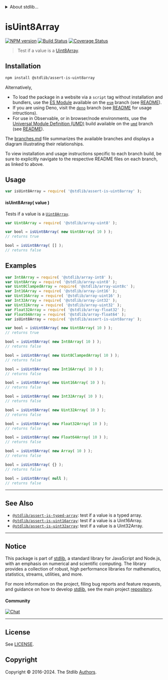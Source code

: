 <!--

@license Apache-2.0

Copyright (c) 2018 The Stdlib Authors.

Licensed under the Apache License, Version 2.0 (the "License");
you may not use this file except in compliance with the License.
You may obtain a copy of the License at

   http://www.apache.org/licenses/LICENSE-2.0

Unless required by applicable law or agreed to in writing, software
distributed under the License is distributed on an "AS IS" BASIS,
WITHOUT WARRANTIES OR CONDITIONS OF ANY KIND, either express or implied.
See the License for the specific language governing permissions and
limitations under the License.

-->


<details>
  <summary>
    About stdlib...
  </summary>
  <p>We believe in a future in which the web is a preferred environment for numerical computation. To help realize this future, we've built stdlib. stdlib is a standard library, with an emphasis on numerical and scientific computation, written in JavaScript (and C) for execution in browsers and in Node.js.</p>
  <p>The library is fully decomposable, being architected in such a way that you can swap out and mix and match APIs and functionality to cater to your exact preferences and use cases.</p>
  <p>When you use stdlib, you can be absolutely certain that you are using the most thorough, rigorous, well-written, studied, documented, tested, measured, and high-quality code out there.</p>
  <p>To join us in bringing numerical computing to the web, get started by checking us out on <a href="https://github.com/stdlib-js/stdlib">GitHub</a>, and please consider <a href="https://opencollective.com/stdlib">financially supporting stdlib</a>. We greatly appreciate your continued support!</p>
</details>

# isUint8Array

[![NPM version][npm-image]][npm-url] [![Build Status][test-image]][test-url] [![Coverage Status][coverage-image]][coverage-url] <!-- [![dependencies][dependencies-image]][dependencies-url] -->

> Test if a value is a [Uint8Array][mdn-uint8array].

<section class="installation">

## Installation

```bash
npm install @stdlib/assert-is-uint8array
```

Alternatively,

-   To load the package in a website via a `script` tag without installation and bundlers, use the [ES Module][es-module] available on the [`esm`][esm-url] branch (see [README][esm-readme]).
-   If you are using Deno, visit the [`deno`][deno-url] branch (see [README][deno-readme] for usage intructions).
-   For use in Observable, or in browser/node environments, use the [Universal Module Definition (UMD)][umd] build available on the [`umd`][umd-url] branch (see [README][umd-readme]).

The [branches.md][branches-url] file summarizes the available branches and displays a diagram illustrating their relationships.

To view installation and usage instructions specific to each branch build, be sure to explicitly navigate to the respective README files on each branch, as linked to above.

</section>

<section class="usage">

## Usage

```javascript
var isUint8Array = require( '@stdlib/assert-is-uint8array' );
```

#### isUint8Array( value )

Tests if a value is a [`Uint8Array`][mdn-uint8array].

```javascript
var Uint8Array = require( '@stdlib/array-uint8' );

var bool = isUint8Array( new Uint8Array( 10 ) );
// returns true

bool = isUint8Array( [] );
// returns false
```

</section>

<!-- /.usage -->

<section class="examples">

## Examples

<!-- eslint no-undef: "error" -->

```javascript
var Int8Array = require( '@stdlib/array-int8' );
var Uint8Array = require( '@stdlib/array-uint8' );
var Uint8ClampedArray = require( '@stdlib/array-uint8c' );
var Int16Array = require( '@stdlib/array-int16' );
var Uint16Array = require( '@stdlib/array-uint16' );
var Int32Array = require( '@stdlib/array-int32' );
var Uint32Array = require( '@stdlib/array-uint32' );
var Float32Array = require( '@stdlib/array-float32' );
var Float64Array = require( '@stdlib/array-float64' );
var isUint8Array = require( '@stdlib/assert-is-uint8array' );

var bool = isUint8Array( new Uint8Array( 10 ) );
// returns true

bool = isUint8Array( new Int8Array( 10 ) );
// returns false

bool = isUint8Array( new Uint8ClampedArray( 10 ) );
// returns false

bool = isUint8Array( new Int16Array( 10 ) );
// returns false

bool = isUint8Array( new Uint16Array( 10 ) );
// returns false

bool = isUint8Array( new Int32Array( 10 ) );
// returns false

bool = isUint8Array( new Uint32Array( 10 ) );
// returns false

bool = isUint8Array( new Float32Array( 10 ) );
// returns false

bool = isUint8Array( new Float64Array( 10 ) );
// returns false

bool = isUint8Array( new Array( 10 ) );
// returns false

bool = isUint8Array( {} );
// returns false

bool = isUint8Array( null );
// returns false
```

</section>

<!-- /.examples -->

<!-- Section for related `stdlib` packages. Do not manually edit this section, as it is automatically populated. -->

<section class="related">

* * *

## See Also

-   <span class="package-name">[`@stdlib/assert-is-typed-array`][@stdlib/assert/is-typed-array]</span><span class="delimiter">: </span><span class="description">test if a value is a typed array.</span>
-   <span class="package-name">[`@stdlib/assert-is-uint16array`][@stdlib/assert/is-uint16array]</span><span class="delimiter">: </span><span class="description">test if a value is a Uint16Array.</span>
-   <span class="package-name">[`@stdlib/assert-is-uint32array`][@stdlib/assert/is-uint32array]</span><span class="delimiter">: </span><span class="description">test if a value is a Uint32Array.</span>

</section>

<!-- /.related -->

<!-- Section for all links. Make sure to keep an empty line after the `section` element and another before the `/section` close. -->


<section class="main-repo" >

* * *

## Notice

This package is part of [stdlib][stdlib], a standard library for JavaScript and Node.js, with an emphasis on numerical and scientific computing. The library provides a collection of robust, high performance libraries for mathematics, statistics, streams, utilities, and more.

For more information on the project, filing bug reports and feature requests, and guidance on how to develop [stdlib][stdlib], see the main project [repository][stdlib].

#### Community

[![Chat][chat-image]][chat-url]

---

## License

See [LICENSE][stdlib-license].


## Copyright

Copyright &copy; 2016-2024. The Stdlib [Authors][stdlib-authors].

</section>

<!-- /.stdlib -->

<!-- Section for all links. Make sure to keep an empty line after the `section` element and another before the `/section` close. -->

<section class="links">

[npm-image]: http://img.shields.io/npm/v/@stdlib/assert-is-uint8array.svg
[npm-url]: https://npmjs.org/package/@stdlib/assert-is-uint8array

[test-image]: https://github.com/stdlib-js/assert-is-uint8array/actions/workflows/test.yml/badge.svg?branch=v0.2.1
[test-url]: https://github.com/stdlib-js/assert-is-uint8array/actions/workflows/test.yml?query=branch:v0.2.1

[coverage-image]: https://img.shields.io/codecov/c/github/stdlib-js/assert-is-uint8array/main.svg
[coverage-url]: https://codecov.io/github/stdlib-js/assert-is-uint8array?branch=main

<!--

[dependencies-image]: https://img.shields.io/david/stdlib-js/assert-is-uint8array.svg
[dependencies-url]: https://david-dm.org/stdlib-js/assert-is-uint8array/main

-->

[chat-image]: https://img.shields.io/gitter/room/stdlib-js/stdlib.svg
[chat-url]: https://app.gitter.im/#/room/#stdlib-js_stdlib:gitter.im

[stdlib]: https://github.com/stdlib-js/stdlib

[stdlib-authors]: https://github.com/stdlib-js/stdlib/graphs/contributors

[umd]: https://github.com/umdjs/umd
[es-module]: https://developer.mozilla.org/en-US/docs/Web/JavaScript/Guide/Modules

[deno-url]: https://github.com/stdlib-js/assert-is-uint8array/tree/deno
[deno-readme]: https://github.com/stdlib-js/assert-is-uint8array/blob/deno/README.md
[umd-url]: https://github.com/stdlib-js/assert-is-uint8array/tree/umd
[umd-readme]: https://github.com/stdlib-js/assert-is-uint8array/blob/umd/README.md
[esm-url]: https://github.com/stdlib-js/assert-is-uint8array/tree/esm
[esm-readme]: https://github.com/stdlib-js/assert-is-uint8array/blob/esm/README.md
[branches-url]: https://github.com/stdlib-js/assert-is-uint8array/blob/main/branches.md

[stdlib-license]: https://raw.githubusercontent.com/stdlib-js/assert-is-uint8array/main/LICENSE

[mdn-uint8array]: https://developer.mozilla.org/en-US/docs/Web/JavaScript/Reference/Global_Objects/Uint8Array

<!-- <related-links> -->

[@stdlib/assert/is-typed-array]: https://github.com/stdlib-js/assert-is-typed-array

[@stdlib/assert/is-uint16array]: https://github.com/stdlib-js/assert-is-uint16array

[@stdlib/assert/is-uint32array]: https://github.com/stdlib-js/assert-is-uint32array

<!-- </related-links> -->

</section>

<!-- /.links -->
